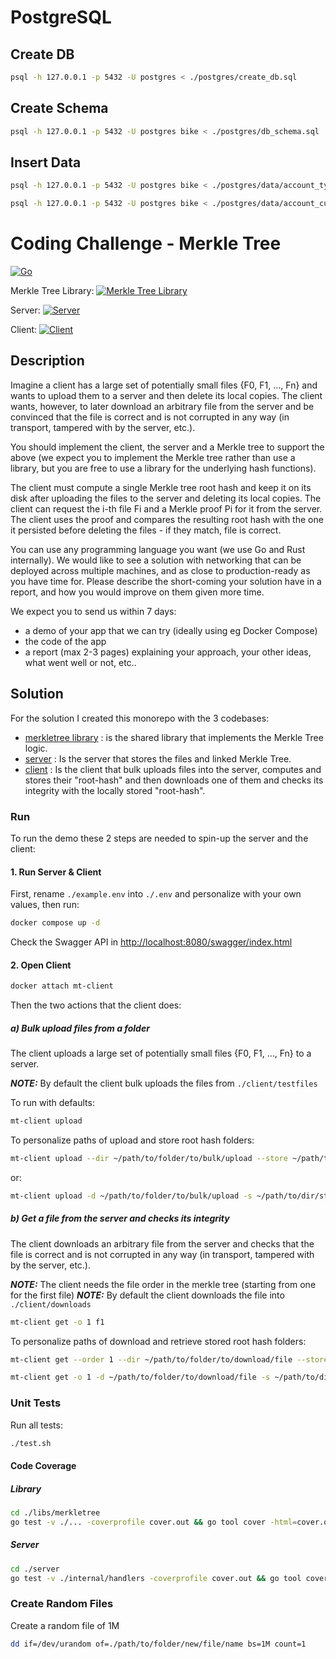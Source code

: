 # PostgreSQL

## Create DB

```bash
psql -h 127.0.0.1 -p 5432 -U postgres < ./postgres/create_db.sql
```

## Create Schema

```bash
psql -h 127.0.0.1 -p 5432 -U postgres bike < ./postgres/db_schema.sql
```

## Insert Data

```bash
psql -h 127.0.0.1 -p 5432 -U postgres bike < ./postgres/data/account_type.sql
```

```bash
psql -h 127.0.0.1 -p 5432 -U postgres bike < ./postgres/data/account_customers.sql
```

# Coding Challenge - Merkle Tree

[![Go](https://github.com/pavva91/merkle-tree/actions/workflows/go.yml/badge.svg)](https://github.com/pavva91/merkle-tree/actions/workflows/go.yml)

Merkle Tree Library: [![Merkle Tree Library](https://goreportcard.com/badge/github.com/pavva91/merkle-tree/libs/merkletree)](https://goreportcard.com/report/github.com/pavva91/merkle-tree/libs/merkletree)

Server: [![Server](https://goreportcard.com/badge/github.com/pavva91/merkle-tree/server)](https://goreportcard.com/report/github.com/pavva91/merkle-tree/server)

Client: [![Client](https://goreportcard.com/badge/github.com/pavva91/merkle-tree/client)](https://goreportcard.com/report/github.com/pavva91/merkle-tree/client)

## Description

Imagine a client has a large set of potentially small files {F0, F1, …, Fn} and wants to upload them to a server and then delete its local copies.
The client wants, however, to later download an arbitrary file from the server and be convinced that the file is correct and is not corrupted in any way (in transport, tampered with by the server, etc.).

You should implement the client, the server and a Merkle tree to support the above (we expect you to implement the Merkle tree rather than use a library, but you are free to use a library for the underlying hash functions).

The client must compute a single Merkle tree root hash and keep it on its disk after uploading the files to the server and deleting its local copies. The client can request the i-th file Fi and a Merkle proof Pi for it from the server. The client uses the proof and compares the resulting root hash with the one it persisted before deleting the files - if they match, file is correct.

You can use any programming language you want (we use Go and Rust internally). We would like to see a solution with networking that can be deployed across multiple machines, and as close to production-ready as you have time for. Please describe the short-coming your solution have in a report, and how you would improve on them given more time.

We expect you to send us within 7 days:

- a demo of your app that we can try (ideally using eg Docker Compose)
- the code of the app
- a report (max 2-3 pages) explaining your approach, your other ideas, what went well or not, etc..

## Solution

For the solution I created this monorepo with the 3 codebases:

- [merkletree library](./libs/merkletree/) : is the shared library that implements the Merkle Tree logic.
- [server](./server/) : Is the server that stores the files and linked Merkle Tree.
- [client](./client/) : Is the client that bulk uploads files into the server, computes and stores their "root-hash" and then downloads one of them and checks its integrity with the locally stored "root-hash".

### Run

To run the demo these 2 steps are needed to spin-up the server and the client:

#### 1. Run Server & Client

First, rename `./example.env` into `./.env` and personalize with your own values, then run:

```bash
docker compose up -d
```

Check the Swagger API in [http://localhost:8080/swagger/index.html](http://localhost:8080/swagger/index.html)

#### 2. Open Client

```bash
docker attach mt-client
```

Then the two actions that the client does:

##### a) Bulk upload files from a folder

The client uploads a large set of potentially small files {F0, F1, …, Fn} to a server.

**_NOTE:_** By default the client bulk uploads the files from `./client/testfiles`

To run with defaults:

```bash
mt-client upload
```

To personalize paths of upload and store root hash folders:

```bash
mt-client upload --dir ~/path/to/folder/to/bulk/upload --store ~/path/to/dir/store/root/hash
```

or:

```bash
mt-client upload -d ~/path/to/folder/to/bulk/upload -s ~/path/to/dir/store/root/hash
```

##### b) Get a file from the server and checks its integrity

The client downloads an arbitrary file from the server and checks that the file is correct and is not corrupted in any way (in transport, tampered with by the server, etc.).

**_NOTE:_** The client needs the file order in the merkle tree (starting from one for the first file)
**_NOTE:_** By default the client downloads the file into `./client/downloads`

```bash
mt-client get -o 1 f1
```

To personalize paths of download and retrieve stored root hash folders:

```bash
mt-client get --order 1 --dir ~/path/to/folder/to/download/file --store ~/path/to/dir/store/root/hash f1
```

```bash
mt-client get -o 1 -d ~/path/to/folder/to/download/file -s ~/path/to/dir/store/root/hash f1
```

### Unit Tests

Run all tests:

```bash
./test.sh
```

#### Code Coverage

##### Library

```bash
cd ./libs/merkletree
go test -v ./... -coverprofile cover.out && go tool cover -html=cover.out
```

##### Server

```bash
cd ./server
go test -v ./internal/handlers -coverprofile cover.out && go tool cover -html=cover.out
```

### Create Random Files

Create a random file of 1M

```bash
dd if=/dev/urandom of=./path/to/folder/new/file/name bs=1M count=1
```
